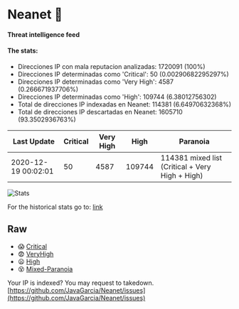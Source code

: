 # Neanet :hocho:
#### Threat intelligence feed
#### The stats:

- Direcciones IP con mala reputacion analizadas: 1720091 (100%)
- Direcciones IP determinadas como 'Critical':  50 (0.00290682295297%)
- Direcciones IP determinadas como 'Very High':  4587 (0.266671937706%)
- Direcciones IP determinadas como 'High':  109744 (6.38012756302)
- Total de direcciones IP indexadas en Neanet:  114381 (6.64970632368%)
- Total de direcciones IP descartadas en Neanet:  1605710 (93.3502936763%)

| Last Update | Critical | Very High | High | Paranoia |
| --- | --- | --- | --- | --- |
| 2020-12-19 00:02:01 | 50 | 4587 | 109744 | 114381 mixed list (Critical + Very High + High)|

![Stats](https://docs.google.com/spreadsheets/d/e/2PACX-1vSnaNMIXVabIpDJjufMlzH7poXnshF3mgd8Is1g9ytUEzVsP5my4Trn8f-xkoLLQ38xpL3HtmUexLo6/pubchart?oid=501124687&format=image)

For the historical stats go to: [link](/stats.csv)
## Raw
- :scream: [Critical](https://raw.githubusercontent.com/JavaGarcia/Neanet/master/blacklists/neanet_critical.txt)
- :fearful: [VeryHigh](https://raw.githubusercontent.com/JavaGarcia/Neanet/master/blacklists/neanet_veryHigh.txtt)
- :frowning: [High](https://raw.githubusercontent.com/JavaGarcia/Neanet/master/blacklists/neanet_high.txt)
- :dizzy_face: [Mixed-Paranoia](https://raw.githubusercontent.com/JavaGarcia/Neanet/master/blacklists/neanet_all.txt)


Your IP is indexed? You may request to takedown. [https://github.com/JavaGarcia/Neanet/issues](https://github.com/JavaGarcia/Neanet/issues)

























































































































































































































































































































































































































































































































































































































































































































































































































































































































































































































































































































































































































































































































































































































































































































































































































































































































































































































































































































































































































































































































































































































































































































































































































































































































































































































































































































































































































































































































































































